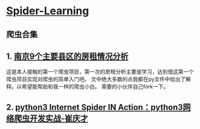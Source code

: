 # [Spider-Learning](https://github.com/geyixin/Spider-Learning)

## 爬虫合集

## 1. [南京9个主要县区的房租情况分析](https://github.com/geyixin/Spider-Learning/tree/master/NJ-lianjia-spider)
这是本人接触的第一个爬虫项目，第一次的房租分析主要是学习，达到借这第一个爬虫项目实现对爬虫的简单入门吧。
文中绝大多数的点我都在py文件中给出了解释。以希望能帮助和我一样的爬虫小白。
需要的小伙伴自己fork一下。
## 2. [python3 Internet Spider IN Action：python3网络爬虫开发实战-崔庆才](https://github.com/geyixin/Spider-Learning/tree/master/python3-%E7%BD%91%E7%BB%9C%E7%88%AC%E8%99%AB%E5%BC%80%E5%8F%91%E5%AE%9E%E6%88%98-%E5%B4%94%E5%BA%86%E6%89%8D)
